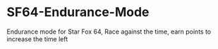 # SF64-Endurance-Mode
Endurance mode for Star Fox 64, Race against the time, earn points to increase the time left
